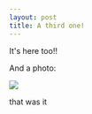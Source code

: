 ```yaml
---
layout: post
title: A third one!
---
```


It's here too!!

And a photo:

<img src="https://dl.dropboxusercontent.com/s/vfnghl9w5rbhdxp/00-22%281%29.jpg?dl=0" />

that was it
